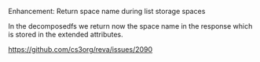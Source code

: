 Enhancement: Return space name during list storage spaces

In the decomposedfs we return now the space name in the response which is stored in the extended attributes.

https://github.com/cs3org/reva/issues/2090